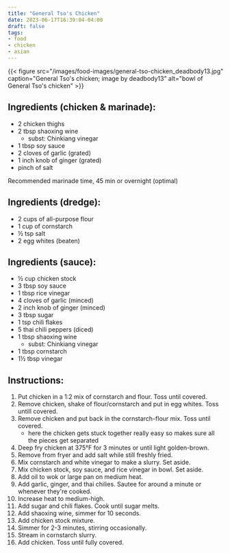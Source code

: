 ```yaml
---
title: "General Tso's Chicken"
date: 2023-06-17T16:39:04-04:00
draft: false
tags:
- food
- chicken
- asian
---
```


{{< figure src="/images/food-images/general-tso-chicken_deadbody13.jpg" caption="General Tso's chicken; image by deadbody13" alt="bowl of General Tso's chicken" >}}

## Ingredients (chicken & marinade):
- 2 chicken thighs
- 2 tbsp shaoxing wine
    - subst: Chinkiang vinegar
- 1 tbsp soy sauce
- 2 cloves of garlic (grated)
- 1 inch knob of ginger (grated)
- pinch of salt

Recommended marinade time, 45 min or overnight (optimal)

## Ingredients (dredge):
- 2 cups of all-purpose flour
- 1 cup of cornstarch
- &frac12; tsp salt
- 2 egg whites (beaten)

## Ingredients (sauce):
- &frac12; cup chicken stock
- 3 tbsp soy sauce
- 1 tbsp rice vinegar
- 4 cloves of garlic (minced)
- 2 inch knob of ginger (minced)
- 3 tbsp sugar
- 1 tsp chili flakes
- 5 thai chili peppers (diced)
- 1 tbsp shaoxing wine
    - subst: Chinkiang vinegar
- 1 tbsp cornstarch
- 1&frac12; tbsp vinegar

## Instructions:
1. Put chicken in a 1:2 mix of cornstarch and flour. Toss until covered.
1. Remove chicken, shake of flour/cornstarch and put in egg whites. Toss untill covered.
1. Remove chicken and put back in the cornstarch-flour mix. Toss until covered.
    - here the chicken gets stuck together really easy so makes sure all the pieces get separated
1. Deep fry chicken at 375°F for 3 minutes or until light golden-brown.
1. Remove from fryer and add salt while still freshly fried.
1. Mix cornstarch and white vinegar to make a slurry. Set aside.
1. Mix chicken stock, soy sauce, and rice vinegar in bowl. Set aside.
1. Add oil to wok or large pan on medium heat.
1. Add garlic, ginger, and thai chilies. Sautee for around a minute or whenever they're cooked.
1. Increase heat to medium-high.
1. Add sugar and chili flakes. Cook until sugar melts.
1. Add shaoxing wine, simmer for 10 seconds.
1. Add chicken stock mixture.
1. Simmer for 2-3 minutes, stirring occasionally.
1. Stream in cornstarch slurry.
1. Add chicken. Toss until fully covered.
